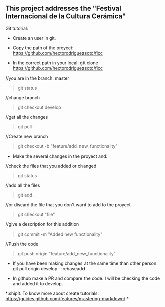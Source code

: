 ## This project addresses the **"Festival Internacional de la Cultura Cerámica"**

Git tutorial:

* Create an user in git.

* Copy the path of the proyect: https://github.com/hectorodriguezsoto/ficc

* In the correct path in your local: git clone https://github.com/hectorodriguezsoto/ficc

//you are in the branch: master

> git status

//change branch

> git checkout develop

//get all the changes

> git pull

//Create new branch

> git checkout -b "feature/add_new_functionality"

* Make the several changes in the proyect and:

//check the files that you added or changed

> git status

//add all the files

> git add .

//or discard the file that you don't want to add to the proyect

> git checkout "file"

//give a description for this addition

> git commit -m "Added new functionality"

//Push the code

> git push origin "feature/add_new_functionality"

* If you have been making changes at the same time than other person: git pull origin develop --rebaseadd

* In github make a PR and compare the code. I will be checking the code and added it to develop.

*:shipit: To know more about create tutorials: https://guides.github.com/features/mastering-markdown/ *